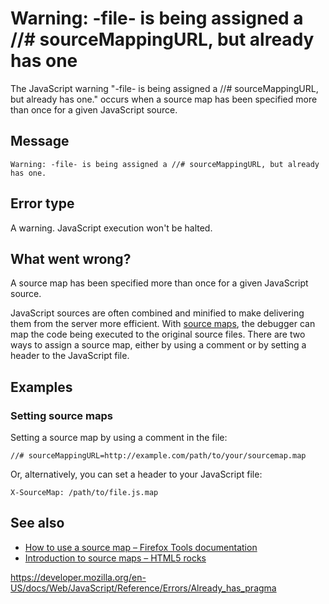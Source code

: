 # Warning: -file- is being assigned a //\# sourceMappingURL, but already has one

The JavaScript warning "-file- is being assigned a //\# sourceMappingURL, but already has one." occurs when a source map has been specified more than once for a given JavaScript source.

## Message

    Warning: -file- is being assigned a //# sourceMappingURL, but already has one.

## Error type

A warning. JavaScript execution won't be halted.

## What went wrong?

A source map has been specified more than once for a given JavaScript source.

JavaScript sources are often combined and minified to make delivering them from the server more efficient. With [source maps](https://www.html5rocks.com/en/tutorials/developertools/sourcemaps/), the debugger can map the code being executed to the original source files. There are two ways to assign a source map, either by using a comment or by setting a header to the JavaScript file.

## Examples

### Setting source maps

Setting a source map by using a comment in the file:

    //# sourceMappingURL=http://example.com/path/to/your/sourcemap.map

Or, alternatively, you can set a header to your JavaScript file:

    X-SourceMap: /path/to/file.js.map

## See also

-   [How to use a source map – Firefox Tools documentation](https://developer.mozilla.org/en-US/docs/Tools/Debugger/How_to/Use_a_source_map)
-   [Introduction to source maps – HTML5 rocks](https://www.html5rocks.com/en/tutorials/developertools/sourcemaps/)

<a href="https://developer.mozilla.org/en-US/docs/Web/JavaScript/Reference/Errors/Already_has_pragma" class="_attribution-link">https://developer.mozilla.org/en-US/docs/Web/JavaScript/Reference/Errors/Already_has_pragma</a>

